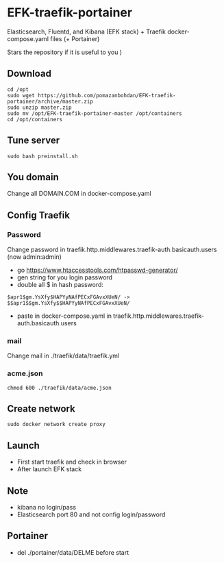 # EFK-traefik-portainer

Elasticsearch, Fluentd, and Kibana (EFK stack) + Traefik docker-compose.yaml files (+ Portainer)

Stars the repository if it is useful to you )

## Download
```dif
cd /opt
sudo wget https://github.com/pomazanbohdan/EFK-traefik-portainer/archive/master.zip
sudo unzip master.zip
sudo mv /opt/EFK-traefik-portainer-master /opt/containers
cd /opt/containers
```

## Tune server
```dif
sudo bash preinstall.sh
```
## You domain
Change all DOMAIN.COM in docker-compose.yaml

## Config Traefik
### Password
Change password in traefik.http.middlewares.traefik-auth.basicauth.users (now 
admin:admin)
- go https://www.htaccesstools.com/htpasswd-generator/
- gen string for you login password
- double  all $ in hash  password:
 ```dif
 $apr1$gm.YsXfy$HAPYyNAfPECxFGAvxXUeN/ -> $$apr1$$gm.YsXfy$$HAPYyNAfPECxFGAvxXUeN/
 ```
- paste in  docker-compose.yaml in traefik.http.middlewares.traefik-auth.basicauth.users

### mail
Change mail in ./traefik/data/traefik.yml

### acme.json
```dif
chmod 600 ./traefik/data/acme.json
```

## Create network
```dif
sudo docker network create proxy
```
## Launch
- First start traefik and check in browser
- After launch EFK stack

## Note
- kibana no login/pass
- Elasticsearch port 80 and not config login/password 

## Portainer
- del ./portainer/data/DELME before start